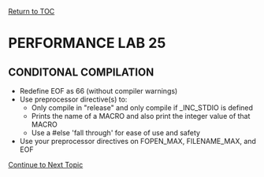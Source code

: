 <a href="https://github.com/CyberTrainingUSAF/05-C-Programming/blob/master/00-Table-of-Contents.md" rel="Return to TOC"> Return to TOC </a>

# PERFORMANCE LAB 25

## CONDITONAL COMPILATION

* Redefine EOF as 66 (without compiler warnings)
* Use preprocessor directive(s) to:
    * Only compile in "release" and only compile if _INC_STDIO is defined
    * Prints the name of a MACRO and also print the integer value of that MACRO
    * Use a #else 'fall through' for ease of use and safety
* Use your preprocessor directives on FOPEN_MAX, FILENAME_MAX, and EOF

<a href="https://github.com/CyberTrainingUSAF/05-C-Programming/blob/master/11_Pointers_Arrays/README.md" rel="Continue to Next Topic"> Continue to Next Topic </a>

